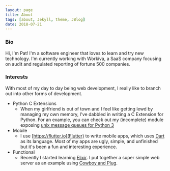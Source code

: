 ```yaml
---
layout: page
title: About
tags: [about, Jekyll, theme, JBlog]
date: 2018-07-21
---
```


### Bio
Hi, I'm Pat! I'm a software engineer that loves to learn and try new technology.
I'm currently working with Workiva, a SaaS company focusing on audit and
regulated reporting of fortune 500 companies.

### Interests
With most of my day to day being web development, I really like to branch out
into other forms of development.

- Python C Extensions
  - When my girlfriend is out of town and I feel like getting lewd by managing my own memory,
  I've dabbled in writing a C Extension for Python. For an example, you can check out my
  (incomplete) module exposing [unix message queues for Python 3](https://gitlab.com/patoconnor43/unix-mq)
- Mobile
  - I use [https://flutter.io](Flutter) to write mobile apps, which uses [Dart](https://dartlang.org) as its language.
  Most of my apps are ugly, simple, and unfinished but it's been a fun and interesting experience.
- Functional
  - Recently I started learning [Elixir](https://elixir-lang.org). I put together a super simple web server as an
  example using [Cowboy and Plug](https://gitlab.com/PatOConnor43/sample_server).
